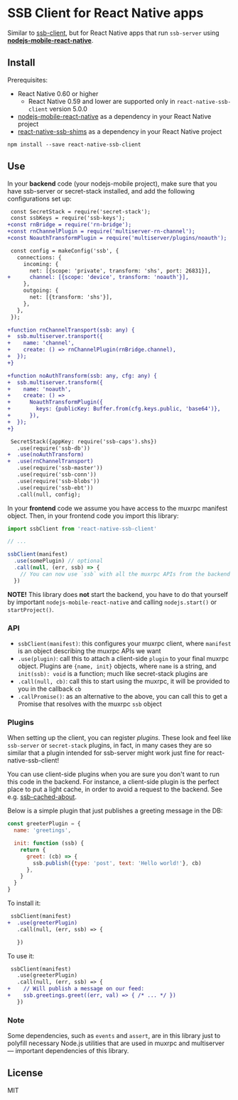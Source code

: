 # SSB Client for React Native apps

Similar to [ssb-client](https://github.com/ssbc/ssb-client), but for React Native apps that run `ssb-server` using **[nodejs-mobile-react-native](https://github.com/janeasystems/nodejs-mobile-react-native)**.

## Install

Prerequisites:

- React Native 0.60 or higher
  - React Native 0.59 and lower are supported only in `react-native-ssb-client` version 5.0.0
- [nodejs-mobile-react-native](https://github.com/janeasystems/nodejs-mobile-react-native) as a dependency in your React Native project
- [react-native-ssb-shims](https://github.com/ssbc/react-native-ssb-shims) as a dependency in your React Native project

```
npm install --save react-native-ssb-client
```

## Use

In your **backend** code (your nodejs-mobile project), make sure that you have ssb-server or secret-stack installed, and add the following configurations set up:

```diff
 const SecretStack = require('secret-stack');
 const ssbKeys = require('ssb-keys');
+const rnBridge = require('rn-bridge');
+const rnChannelPlugin = require('multiserver-rn-channel');
+const NoauthTransformPlugin = require('multiserver/plugins/noauth');

 const config = makeConfig('ssb', {
   connections: {
     incoming: {
       net: [{scope: 'private', transform: 'shs', port: 26831}],
+      channel: [{scope: 'device', transform: 'noauth'}],
     },
     outgoing: {
       net: [{transform: 'shs'}],
     },
   },
 });

+function rnChannelTransport(ssb: any) {
+  ssb.multiserver.transport({
+    name: 'channel',
+    create: () => rnChannelPlugin(rnBridge.channel),
+  });
+}

+function noAuthTransform(ssb: any, cfg: any) {
+  ssb.multiserver.transform({
+    name: 'noauth',
+    create: () =>
+      NoauthTransformPlugin({
+        keys: {publicKey: Buffer.from(cfg.keys.public, 'base64')},
+      }),
+  });
+}

 SecretStack({appKey: require('ssb-caps').shs})
   .use(require('ssb-db'))
+  .use(noAuthTransform)
+  .use(rnChannelTransport)
   .use(require('ssb-master'))
   .use(require('ssb-conn'))
   .use(require('ssb-blobs'))
   .use(require('ssb-ebt'))
   .call(null, config);
```

In your **frontend** code we assume you have access to the muxrpc manifest object. Then, in your frontend code you import this library:

```js
import ssbClient from 'react-native-ssb-client'

// ...

ssbClient(manifest)
  .use(somePlugin) // optional
  .call(null, (err, ssb) => {
    // You can now use `ssb` with all the muxrpc APIs from the backend
  })
```

**NOTE!** This library does **not** start the backend, you have to do that yourself by important `nodejs-mobile-react-native` and calling `nodejs.start()` or `startProject()`.

### API

- `ssbClient(manifest)`: this configures your muxrpc client, where `manifest` is an object describing the muxrpc APIs we want
- `.use(plugin)`: call this to attach a client-side `plugin` to your final muxrpc object. Plugins are `{name, init}` objects, where `name` is a string, and `init(ssb): void` is a function; much like secret-stack plugins are
- `.call(null, cb)`: call this to start using the muxrpc, it will be provided to you in the callback `cb`
- `.callPromise()`: as an alternative to the above, you can call this to get a Promise that resolves with the muxrpc `ssb` object

### Plugins

When setting up the client, you can register *plugins*. These look and feel like `ssb-server` or `secret-stack` plugins, in fact, in many cases they are so similar that a plugin intended for ssb-server might work just fine for react-native-ssb-client!

You can use client-side plugins when you are sure you don't want to run this code in the backend. For instance, a client-side plugin is the perfect place to put a light cache, in order to avoid a request to the backend. See e.g. [ssb-cached-about](https://gitlab.com/staltz/ssb-cached-about).

Below is a simple plugin that just publishes a greeting message in the DB:

```js
const greeterPlugin = {
  name: 'greetings',

  init: function (ssb) {
    return {
      greet: (cb) => {
        ssb.publish({type: 'post', text: 'Hello world!'}, cb)
      },
    }
  }
}
```

To install it:

```diff
 ssbClient(manifest)
+  .use(greeterPlugin)
   .call(null, (err, ssb) => {

   })
```

To use it:

```diff
 ssbClient(manifest)
   .use(greeterPlugin)
   .call(null, (err, ssb) => {
+    // Will publish a message on our feed:
+    ssb.greetings.greet((err, val) => { /* ... */ })
   })
```

### Note

Some dependencies, such as `events` and `assert`, are in this library just to polyfill necessary Node.js utilities that are used in muxrpc and multiserver — important dependencies of this library.

## License

MIT
